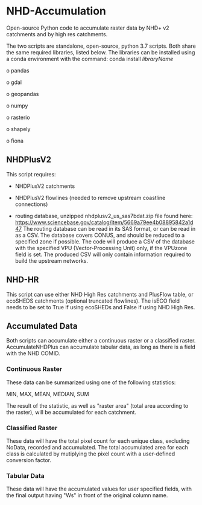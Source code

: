# NHD-Accumulation
Open-source Python code to accumulate raster data by NHD+ v2 catchments and by high res catchments.

The two scripts are standalone, open-source, python 3.7 scripts. Both share the same required libraries, listed below. The libraries
can be installed using a conda environment with the command: conda install *libraryName*
  
  o	pandas
  
  o gdal
  
  o	geopandas
  
  o	numpy
  
  o	rasterio
  
  o	shapely
  
  o	fiona 

## NHDPlusV2

This script requires: 

 * NHDPlusV2 catchments
 
 * NHDPlusV2 flowlines (needed to remove upstream coastline connections)
 
 * routing database, unzipped nhdplusv2_us_sas7bdat.zip file found here: https://www.sciencebase.gov/catalog/item/5669a79ee4b08895842a1d47
  The routing database can be read in its SAS format, or can be read in as a CSV. The database covers CONUS, and should be reduced to a specified zone if possible.
  The code will produce a CSV of the database with the specified VPU (Vector-Processing Unit) only, if the VPUzone field is set. The produced CSV will only contain
  information required to build the upstream networks.

## NHD-HR

This script can use either NHD High Res catchments and PlusFlow table, or ecoSHEDS catchments (optional truncated flowlines). 
The isECO field needs to be set to True if using ecoSHEDs and False if using NHD High Res.

## Accumulated Data

Both scripts can accumulate either a continuous raster or a classified raster. AccumulateNHDPlus can accumulate tabular data, as long as there is a field with the NHD COMID. 

### Continuous Raster

These data can be summarized using one of the following statistics:

  MIN,
  MAX,
  MEAN,
  MEDIAN,
  SUM
  
The result of the statistic, as well as "raster area" (total area according to the raster), will be accumulated for each catchment. 

### Classified Raster

These data will have the total pixel count for each unique class, excluding NoData, recorded and accumulated. The total accumulated
area for each class is calculated by mutiplying the pixel count with a user-defined conversion factor.

### Tabular Data

These data will have the accumulated values for user specified fields, with the final output having "Ws" in front of the original column name.
